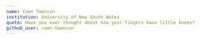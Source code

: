 ```yaml
---
name: Coen Townson
institution: University of New South Wales
quote: Have you ever thought about how your fingers have little knees? Just think about it for a second
github_user: coen-townson
---
```

